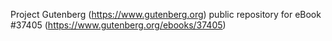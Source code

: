 Project Gutenberg (https://www.gutenberg.org) public repository for eBook #37405 (https://www.gutenberg.org/ebooks/37405)
